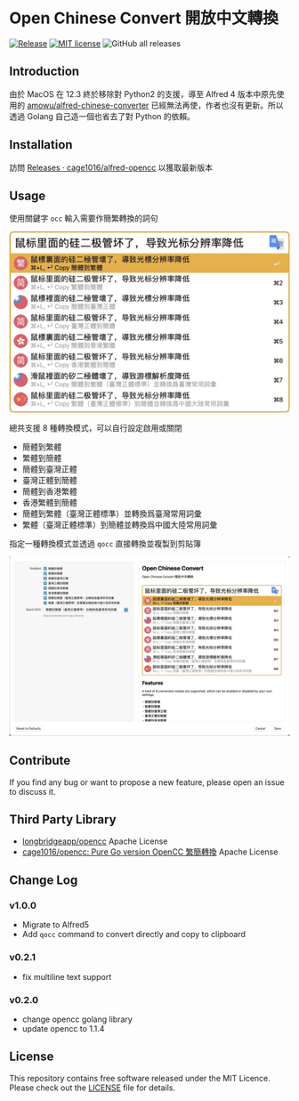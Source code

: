 # Open Chinese Convert 開放中文轉換

[![Release](https://github.com/cage1016/alfred-opencc/actions/workflows/release.yml/badge.svg)](https://github.com/cage1016/alfred-opencc/actions/workflows/release.yml)
[![MIT license](https://img.shields.io/badge/License-MIT-blue.svg)](https://lbesson.mit-license.org/)
![GitHub all releases](https://img.shields.io/github/downloads/cage1016/alfred-opencc/total)

## Introduction

由於 MacOS 在 12.3 終於移除對 Python2 的支援，導至 Alfred 4 版本中原先使用的 [amowu/alfred-chinese-converter](https://github.com/amowu/alfred-chinese-converter) 已經無法再使，作者也沒有更新。所以透過 Golang 自己造一個也省去了對 Python 的依賴。

## Installation

訪問 [Releases · cage1016/alfred-opencc](https://github.com/cage1016/alfred-opencc/releases) 以獲取最新版本

## Usage

使用關鍵字 `occ` 輸入需要作簡繁轉換的詞句

![](./screenshots/opencc.jpg)

總共支援 8 種轉換模式，可以自行設定啟用或關閉

- 簡體到繁體
- 繁體到簡體
- 簡體到臺灣正體
- 臺灣正體到簡體
- 簡體到香港繁體
- 香港繁體到簡體
- 簡體到繁體（臺灣正體標準）並轉換爲臺灣常用詞彙
- 繁體（臺灣正體標準）到簡體並轉換爲中國大陸常用詞彙

指定一種轉換模式並透過 `qocc` 直接轉換並複製到剪貼簿

![](./screenshots/configure.jpg)

## Contribute
If you find any bug or want to propose a new feature, please open an issue to discuss it.

## Third Party Library

- [longbridgeapp/opencc](https://github.com/longbridgeapp/opencc) Apache License
- [cage1016/opencc: Pure Go version OpenCC 繁簡轉換](https://github.com/cage1016/opencc) Apache License

## Change Log

### v1.0.0
- Migrate to Alfred5
- Add `qocc` command to convert directly and copy to clipboard

### v0.2.1
- fix multiline text support

### v0.2.0
- change opencc golang library
- update opencc to 1.1.4

## License
This repository contains free software released under the MIT Licence. Please check out the [LICENSE](./LICENSE) file for details.